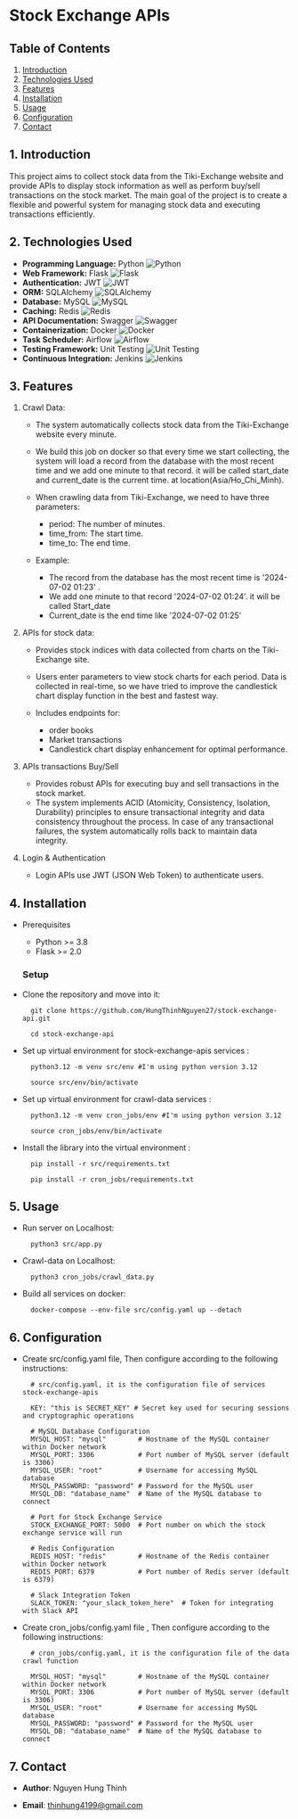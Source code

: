 
# Stock Exchange APIs

## Table of Contents
1. [Introduction](#1-introduction)
2. [Technologies Used](#2-technologiesUsed)
3. [Features](#3-features)
4. [Installation](#4-installation)
5. [Usage](#5-usage)
6. [Configuration](#6-configuration)
7. [Contact](#7-contact)

## 1. Introduction
This project aims to collect stock data from the Tiki-Exchange website and provide APIs to display stock information as well as perform buy/sell transactions on the stock market. The main goal of the project is to create a flexible and powerful system for managing stock data and executing transactions efficiently.

## 2. Technologies Used

- **Programming Language:** Python ![Python](https://img.shields.io/badge/python-3.12.0-blue)
- **Web Framework:** Flask ![Flask](https://img.shields.io/badge/Flask-v2.0-green)
- **Authentication:** JWT ![JWT](https://img.shields.io/badge/JWT-v2.2.0-blue)
- **ORM:** SQLAlchemy ![SQLAlchemy](https://img.shields.io/badge/SQLAlchemy-v1.4-blue)
- **Database:** MySQL ![MySQL](https://img.shields.io/badge/MySQL-v8.0-orange)
- **Caching:** Redis ![Redis](https://img.shields.io/badge/Redis-v6.0-red)
- **API Documentation:** Swagger ![Swagger](https://img.shields.io/badge/Swagger-v3.0-lightgrey)
- **Containerization:** Docker ![Docker](https://img.shields.io/badge/Docker-v20.10-blue)
- **Task Scheduler:** Airflow ![Airflow](https://img.shields.io/badge/Airflow-v2.0-yellow)
- **Testing Framework:** Unit Testing ![Unit Testing](https://img.shields.io/badge/Unit%20Testing-pytest-green)
- **Continuous Integration:** Jenkins ![Jenkins](https://img.shields.io/badge/Jenkins-v2.303.1-red)


## 3. Features
1. Crawl Data:

    - The system automatically collects stock data from the Tiki-Exchange website every minute. 

    - We build this job on docker so that every time we start collecting, the system will load a record from the database with the most recent time and we add one minute to that record. it will be called start_date and current_date is the current time. at location(Asia/Ho_Chi_Minh).

    - When crawling data from Tiki-Exchange, we need to have three parameters:
        - period: The number of minutes.
        - time_from: The start time.
        - time_to: The end time.
    - Example: 
        -  The record from the database has the most recent time is '2024-07-02 01:23' .
        - We add one minute to that record '2024-07-02 01:24'. it will be called Start_date
        - Current_date is the end time like '2024-07-02 01:25'




2. APIs for stock data:

    - Provides stock indices with data collected from charts on the Tiki-Exchange site.

    - Users enter parameters to view stock charts for each period. Data is collected in real-time, so we have tried to improve the candlestick chart display function in the best and fastest way.

    - Includes endpoints for:
        - order books
        - Market transactions
        - Candlestick chart display enhancement for optimal performance.


3. APIs transactions Buy/Sell

    - Provides robust APIs for executing buy and sell transactions in the stock market. 
    - The system implements ACID (Atomicity, Consistency, Isolation, Durability) principles to ensure transactional integrity and data consistency throughout the process. In case of any transactional failures, the system automatically rolls back to maintain data integrity.

4. Login & Authentication 

    - Login APIs use JWT (JSON Web Token) to authenticate users.

## 4. Installation
- Prerequisites
    - Python >= 3.8
    - Flask >= 2.0

    ### Setup
- Clone the repository and move into it:

        git clone https://github.com/HungThinhNguyen27/stock-exchange-api.git

        cd stock-exchange-api

- Set up virtual environment for stock-exchange-apis services : 

        python3.12 -m venv src/env #I'm using python version 3.12

        source src/env/bin/activate

- Set up virtual environment for crawl-data services : 

        python3.12 -m venv cron_jobs/env #I'm using python version 3.12

        source cron_jobs/env/bin/activate

        
- Install the library into the virtual environment : 

        pip install -r src/requirements.txt

        pip install -r cron_jobs/requirements.txt         

    
## 5. Usage

- Run server on Localhost:

        python3 src/app.py

- Crawl-data on Localhost:

        python3 cron_jobs/crawl_data.py

- Build all services on docker:

        docker-compose --env-file src/config.yaml up --detach
    
## 6. Configuration

- Create src/config.yaml file, Then configure according to the following instructions:

        # src/config.yaml, it is the configuration file of services stock-exchange-apis 

        KEY: "this is SECRET_KEY" # Secret key used for securing sessions and cryptographic operations

        # MySQL Database Configuration
        MYSQL_HOST: "mysql"        # Hostname of the MySQL container within Docker network
        MYSQL_PORT: 3306           # Port number of MySQL server (default is 3306)
        MYSQL_USER: "root"         # Username for accessing MySQL database
        MYSQL_PASSWORD: "password" # Password for the MySQL user
        MYSQL_DB: "database_name"  # Name of the MySQL database to connect

        # Port for Stock Exchange Service
        STOCK_EXCHANGE_PORT: 5000  # Port number on which the stock exchange service will run

        # Redis Configuration
        REDIS_HOST: "redis"        # Hostname of the Redis container within Docker network
        REDIS_PORT: 6379           # Port number of Redis server (default is 6379)

        # Slack Integration Token
        SLACK_TOKEN: "your_slack_token_here"  # Token for integrating with Slack API

- Create cron_jobs/config.yaml file , Then configure according to the following instructions:

        # cron_jobs/config.yaml, it is the configuration file of the data crawl function

        MYSQL_HOST: "mysql"        # Hostname of the MySQL container within Docker network
        MYSQL_PORT: 3306           # Port number of MySQL server (default is 3306)
        MYSQL_USER: "root"         # Username for accessing MySQL database
        MYSQL_PASSWORD: "password" # Password for the MySQL user
        MYSQL_DB: "database_name"  # Name of the MySQL database to connect

## 7. Contact

- **Author**: Nguyen Hung Thinh

- **Email**: thinhung4199@gmail.com


